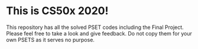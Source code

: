 # This is CS50x 2020!

This repository has all the solved PSET codes including the Final Project. Please feel free to take a look and give feedback. Do not copy them for your own PSETS as it serves no purpose.
